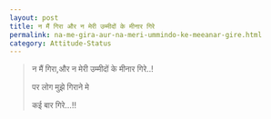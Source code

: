 ```yaml
---
layout: post
title: न मैं गिरा और न मेरी उम्मीदों के मीनार गिरे
permalink: na-me-gira-aur-na-meri-ummindo-ke-meeanar-gire.html
category: Attitude-Status
---
```

> न मैं गिरा,और न मेरी उम्मीदों के मीनार गिरे..!
> 
> पर लोग मुझे गिराने मे
> 
> कई बार गिरे…!!
